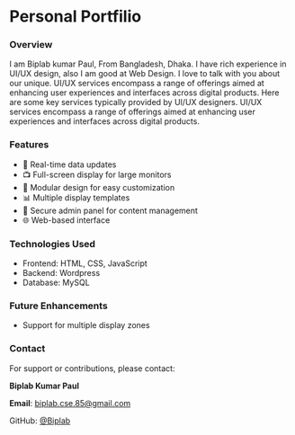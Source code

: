 
# Personal Portfilio

### Overview

I am Biplab kumar Paul, From Bangladesh, Dhaka. I have rich experience in UI/UX design, also I am good at Web Design. I love to talk with you about our unique. UI/UX services encompass a range of offerings aimed at enhancing user experiences and interfaces across digital products. Here are some key services typically provided by UI/UX designers. UI/UX services encompass a range of offerings aimed at enhancing user experiences and interfaces across digital products. 

### Features

- 🔁 Real-time data updates
- 📺 Full-screen display for large monitors
- 🧩 Modular design for easy customization
- 📊 Multiple display templates 
- 🔐 Secure admin panel for content management
- 🌐 Web-based interface


### Technologies Used
- Frontend: HTML, CSS, JavaScript
- Backend: Wordpress 
- Database: MySQL 

### Future Enhancements
- Support for multiple display zones


### Contact
For support or contributions, please contact:

**Biplab Kumar Paul**

**Email**: biplab.cse.85@gmail.com

GitHub: [@Biplab](https://github.com/biplab85/)




